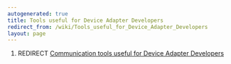 ```yaml
---
autogenerated: true
title: Tools useful for Device Adapter Developers
redirect_from: /wiki/Tools_useful_for_Device_Adapter_Developers
layout: page
---
```


1.  REDIRECT [Communication tools useful for Device Adapter
    Developers](Communication_tools_useful_for_Device_Adapter_Developers "wikilink")
